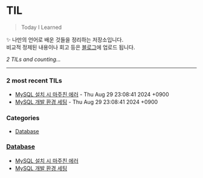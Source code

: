 # TIL
> Today I Learned

✨ 나만의 언어로 배운 것들을 정리하는 저장소입니다. <br/>
비교적 정제된 내용이나 회고 등은 [블로그](https://dev-jeongmin.tistory.com/)에 업로드 됩니다.


_2 TILs and counting..._

---

### 2 most recent TILs

- [MySQL 설치 시 마주친 에러](Database/MySQL-install-error.md) - Thu Aug 29 23:08:41 2024 +0900
- [MySQL 개발 환경 세팅](Database/MySQL-start-setting.md) - Thu Aug 29 23:08:41 2024 +0900

### Categories

- [Database](#Database)

### [Database](#Database)
- [MySQL 설치 시 마주친 에러](Database/MySQL-install-error.md)
- [MySQL 개발 환경 세팅](Database/MySQL-start-setting.md)



